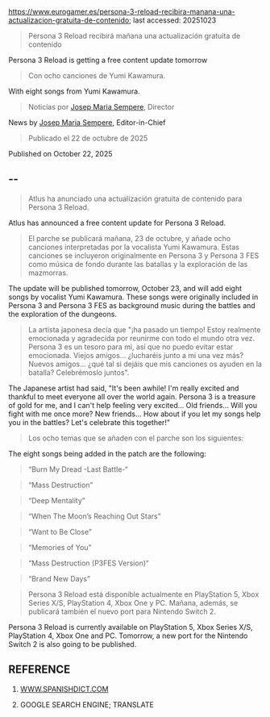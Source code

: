 https://www.eurogamer.es/persona-3-reload-recibira-manana-una-actualizacion-gratuita-de-contenido; last accessed: 20251023

> Persona 3 Reload recibirá mañana una actualización gratuita de contenido

Persona 3 Reload is getting a free content update tomorrow

> Con ocho canciones de Yumi Kawamura.

With eight songs from Yumi Kawamura.

> Noticias por [Josep Maria Sempere](https://www.eurogamer.es/authors/josep-maria-sempere), Director

News by [Josep Maria Sempere](https://www.eurogamer.es/authors/josep-maria-sempere), Editor-in-Chief

> Publicado el 22 de octubre de 2025

Published on October 22, 2025

## --

> Atlus ha anunciado una actualización gratuita de contenido para Persona 3 Reload.

Atlus has announced a free content update for Persona 3 Reload.

> El parche se publicará mañana, 23 de octubre, y añade ocho canciones interpretadas por la vocalista Yumi Kawamura. Estas canciones se incluyeron originalmente en Persona 3 y Persona 3 FES como música de fondo durante las batallas y la exploración de las mazmorras.

The update will be published tomorrow, October 23, and will add eight songs by vocalist Yumi Kawamura. These songs were originally included in Persona 3 and Persona 3 FES as background music during the battles and the exploration of the dungeons.

> La artista japonesa decía que "¡ha pasado un tiempo! Estoy realmente emocionada y agradecida por reunirme con todo el mundo otra vez. Persona 3 es un tesoro para mi, así que no puedo evitar estar emocionada. Viejos amigos... ¿lucharéis junto a mi una vez más? Nuevos amigos... ¿qué tal si dejáis que mis canciones os ayuden en la batalla? Celebrémoslo juntos".

The Japanese artist had said, "It's been awhile! I'm really excited and thankful to meet everyone all over the world again. Persona 3 is a treasure of gold for me, and I can't help feeling very excited... Old friends... Will you fight with me once more? New friends... How about if you let my songs help you in the battles? Let's celebrate this together!"

> Los ocho temas que se añaden con el parche son los siguientes:

The eight songs being added in the patch are the following:

>    “Burn My Dread -Last Battle-“

>    “Mass Destruction”

>    “Deep Mentality”

>    “When The Moon’s Reaching Out Stars”

>    “Want to Be Close”

>    “Memories of You”

>    “Mass Destruction (P3FES Version)“

>    “Brand New Days”

> Persona 3 Reload está disponible actualmente en PlayStation 5, Xbox Series X/S, PlayStation 4, Xbox One y PC. Mañana, además, se publicará también el nuevo port para Nintendo Switch 2. 

Persona 3 Reload is currently available on PlayStation 5, Xbox Series X/S, PlayStation 4, Xbox One and PC. Tomorrow, a new port for the Nintendo Switch 2 is also going to be published.

## REFERENCE

1) [WWW.SPANISHDICT.COM](https://www.spanishdict.com)

2) GOOGLE SEARCH ENGINE; TRANSLATE
